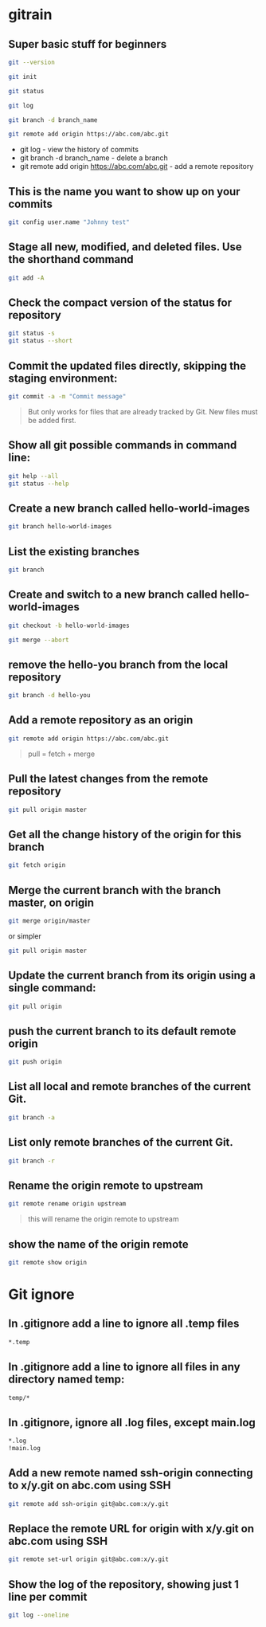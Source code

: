 # gitrain

## Super basic stuff for beginners
```bash
git --version

git init

git status

git log

git branch -d branch_name

git remote add origin https://abc.com/abc.git

```
* git log - view the history of commits
* git branch -d branch_name - delete a branch
* git remote add origin https://abc.com/abc.git - add a remote repository


## This is the name you want to show up on your commits
```bash
git config user.name "Johnny test"
```	

## Stage all new, modified, and deleted files. Use the shorthand command
```bash
git add -A
```

## Check the compact version of the status for repository
```bash
git status -s
git status --short
```

## Commit the updated files directly, skipping the staging environment:
```bash
git commit -a -m "Commit message"
```
> But only works for files that are already tracked by Git. New files must be added first.

## Show all git possible commands in command line:
```bash
git help --all
git status --help
```

## Create a new branch called hello-world-images
```bash
git branch hello-world-images
```
## List the existing branches
```bash
git branch
```

## Create and switch to a new branch called hello-world-images
```bash
git checkout -b hello-world-images
```

```bash	
git merge --abort
```

## remove the hello-you branch from the local repository
```bash
git branch -d hello-you
```

## Add a remote repository as an origin
```bash
git remote add origin https://abc.com/abc.git
```

> pull = fetch + merge

## Pull the latest changes from the remote repository
```bash
git pull origin master
```

## Get all the change history of the origin for this branch
```bash
git fetch origin
```
## Merge the current branch with the branch master, on origin
```bash	
git merge origin/master
```
or simpler
```bash
git pull origin master
```

## Update the current branch from its origin using a single command:
```bash
git pull origin
```

## push the current branch to its default remote origin
```bash
git push origin
```

## List all local and remote branches of the current Git.
```bash
git branch -a
```
## List only remote branches of the current Git.
```bash
git branch -r
```
## Rename the origin remote to upstream
```bash
git remote rename origin upstream
```
> this will rename the origin remote to upstream

## show the name of the origin remote
```bash
git remote show origin
```

# Git ignore

## In .gitignore add a line to ignore all .temp files
```bash
*.temp
```
## In .gitignore add a line to ignore all files in any directory named temp:
```bash
temp/*
```
## In .gitignore, ignore all .log files, except main.log
```bash
*.log
!main.log
```
## Add a new remote named ssh-origin connecting to x/y.git on abc.com using SSH
```bash
git remote add ssh-origin git@abc.com:x/y.git
```
## Replace the remote URL for origin with x/y.git on abc.com using SSH
```bash
git remote set-url origin git@abc.com:x/y.git
```

## Show the log of the repository, showing just 1 line per commit
```bash
git log --oneline
```








